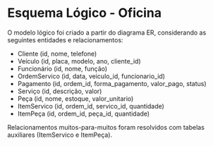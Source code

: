 # Esquema Lógico - Oficina

O modelo lógico foi criado a partir do diagrama ER, considerando as seguintes entidades e relacionamentos:

- Cliente (id, nome, telefone)
- Veículo (id, placa, modelo, ano, cliente_id)
- Funcionário (id, nome, função)
- OrdemServico (id, data, veiculo_id, funcionario_id)
- Pagamento (id, ordem_id, forma_pagamento, valor_pago, status)
- Serviço (id, descrição, valor)
- Peça (id, nome, estoque, valor_unitario)
- ItemServico (id, ordem_id, servico_id, quantidade)
- ItemPeça (id, ordem_id, peça_id, quantidade)

Relacionamentos muitos-para-muitos foram resolvidos com tabelas auxiliares (ItemServico e ItemPeça).
